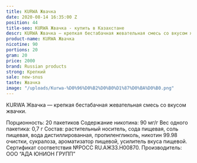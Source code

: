 ```yaml
---
title: KURWA Жвачка
date: 2020-08-14 16:35:00 Z
position: 44
title-seo: KURWA Жвачка - купить в Казахстане
descr: KURWA Жвачка — крепкая бестабачная жевательная смесь со вкусом жвачки
product-name: KURWA Жвачка
nicotine: 90
portions: 20
gram: 20
price: 2000
brand: Russian products
strong: Крепкий
sale: new-snus
taste: Жвачка
image: "/uploads/Kurwa-%D0%96%D0%B2%D0%B0%D1%87%D0%BA%D0%B0.png"
---
```


KURWA Жвачка — крепкая бестабачная жевательная смесь со вкусом жвачки.

Порционность: 20 пакетиков
Содержание никотина: 90 мг/г
Вес одного пакетика: 0,7 г
Состав: растительный носитель, сода пищевая, соль пищевая, вода дистиллированная, пропиленгликоль, никотин 99.98 очистки, сукралоза, ароматизатор пищевой, усилитель вкуса пищевой.
Сертификат соответствия №РОСС RU.АЖ33.Н00870.
Производитель: ООО “АДА ЮНИОН ГРУПП”